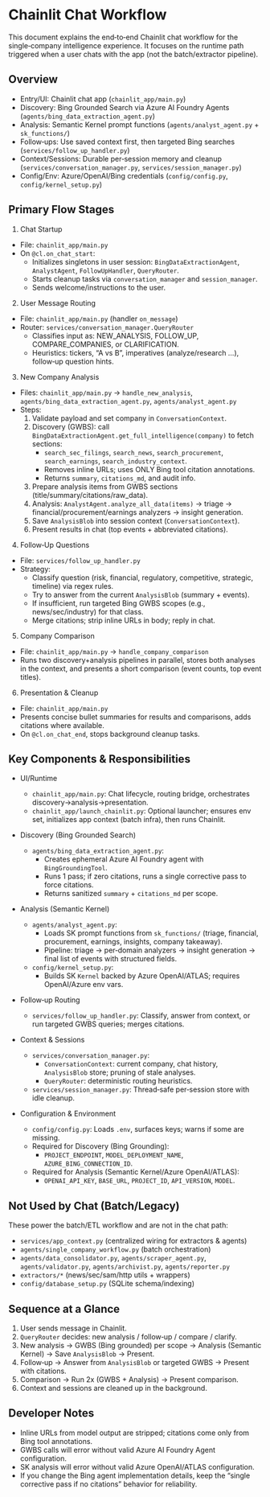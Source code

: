 # Chainlit Chat Workflow

This document explains the end‑to‑end Chainlit chat workflow for the single‑company intelligence experience. It focuses on the runtime path triggered when a user chats with the app (not the batch/extractor pipeline).

## Overview

- Entry/UI: Chainlit chat app (`chainlit_app/main.py`)
- Discovery: Bing Grounded Search via Azure AI Foundry Agents (`agents/bing_data_extraction_agent.py`)
- Analysis: Semantic Kernel prompt functions (`agents/analyst_agent.py` + `sk_functions/`)
- Follow‑ups: Use saved context first, then targeted Bing searches (`services/follow_up_handler.py`)
- Context/Sessions: Durable per‑session memory and cleanup (`services/conversation_manager.py`, `services/session_manager.py`)
- Config/Env: Azure/OpenAI/Bing credentials (`config/config.py`, `config/kernel_setup.py`)

## Primary Flow Stages

1) Chat Startup
- File: `chainlit_app/main.py`
- On `@cl.on_chat_start`:
  - Initializes singletons in user session: `BingDataExtractionAgent`, `AnalystAgent`, `FollowUpHandler`, `QueryRouter`.
  - Starts cleanup tasks via `conversation_manager` and `session_manager`.
  - Sends welcome/instructions to the user.

2) User Message Routing
- File: `chainlit_app/main.py` (handler `on_message`)
- Router: `services/conversation_manager.QueryRouter`
  - Classifies input as: NEW_ANALYSIS, FOLLOW_UP, COMPARE_COMPANIES, or CLARIFICATION.
  - Heuristics: tickers, “A vs B”, imperatives (analyze/research …), follow‑up question hints.

3) New Company Analysis
- Files: `chainlit_app/main.py` → `handle_new_analysis`, `agents/bing_data_extraction_agent.py`, `agents/analyst_agent.py`
- Steps:
  1. Validate payload and set company in `ConversationContext`.
  2. Discovery (GWBS): call `BingDataExtractionAgent.get_full_intelligence(company)` to fetch sections:
     - `search_sec_filings`, `search_news`, `search_procurement`, `search_earnings`, `search_industry_context`.
     - Removes inline URLs; uses ONLY Bing tool citation annotations.
     - Returns `summary`, `citations_md`, and audit info.
  3. Prepare analysis items from GWBS sections (title/summary/citations/raw_data).
  4. Analysis: `AnalystAgent.analyze_all_data(items)` → triage → financial/procurement/earnings analyzers → insight generation.
  5. Save `AnalysisBlob` into session context (`ConversationContext`).
  6. Present results in chat (top events + abbreviated citations).

4) Follow‑Up Questions
- File: `services/follow_up_handler.py`
- Strategy:
  - Classify question (risk, financial, regulatory, competitive, strategic, timeline) via regex rules.
  - Try to answer from the current `AnalysisBlob` (summary + events).
  - If insufficient, run targeted Bing GWBS scopes (e.g., news/sec/industry) for that class.
  - Merge citations; strip inline URLs in body; reply in chat.

5) Company Comparison
- File: `chainlit_app/main.py` → `handle_company_comparison`
- Runs two discovery+analysis pipelines in parallel, stores both analyses in the context, and presents a short comparison (event counts, top event titles).

6) Presentation & Cleanup
- File: `chainlit_app/main.py`
- Presents concise bullet summaries for results and comparisons, adds citations where available.
- On `@cl.on_chat_end`, stops background cleanup tasks.

## Key Components & Responsibilities

- UI/Runtime
  - `chainlit_app/main.py`: Chat lifecycle, routing bridge, orchestrates discovery→analysis→presentation.
  - `chainlit_app/launch_chainlit.py`: Optional launcher; ensures env set, initializes app context (batch infra), then runs Chainlit.

- Discovery (Bing Grounded Search)
  - `agents/bing_data_extraction_agent.py`:
    - Creates ephemeral Azure AI Foundry agent with `BingGroundingTool`.
    - Runs 1 pass; if zero citations, runs a single corrective pass to force citations.
    - Returns sanitized `summary` + `citations_md` per scope.

- Analysis (Semantic Kernel)
  - `agents/analyst_agent.py`:
    - Loads SK prompt functions from `sk_functions/` (triage, financial, procurement, earnings, insights, company takeaway).
    - Pipeline: triage → per‑domain analyzers → insight generation → final list of events with structured fields.
  - `config/kernel_setup.py`:
    - Builds SK `Kernel` backed by Azure OpenAI/ATLAS; requires OpenAI/Azure env vars.

- Follow‑up Routing
  - `services/follow_up_handler.py`: Classify, answer from context, or run targeted GWBS queries; merges citations.

- Context & Sessions
  - `services/conversation_manager.py`:
    - `ConversationContext`: current company, chat history, `AnalysisBlob` store; pruning of stale analyses.
    - `QueryRouter`: deterministic routing heuristics.
  - `services/session_manager.py`: Thread‑safe per‑session store with idle cleanup.

- Configuration & Environment
  - `config/config.py`: Loads `.env`, surfaces keys; warns if some are missing.
  - Required for Discovery (Bing Grounding):
    - `PROJECT_ENDPOINT`, `MODEL_DEPLOYMENT_NAME`, `AZURE_BING_CONNECTION_ID`.
  - Required for Analysis (Semantic Kernel/Azure OpenAI/ATLAS):
    - `OPENAI_API_KEY`, `BASE_URL`, `PROJECT_ID`, `API_VERSION`, `MODEL`.

## Not Used by Chat (Batch/Legacy)

These power the batch/ETL workflow and are not in the chat path:

- `services/app_context.py` (centralized wiring for extractors & agents)
- `agents/single_company_workflow.py` (batch orchestration)
- `agents/data_consolidator.py`, `agents/scraper_agent.py`, `agents/validator.py`, `agents/archivist.py`, `agents/reporter.py`
- `extractors/*` (news/sec/sam/http utils + wrappers)
- `config/database_setup.py` (SQLite schema/indexing)

## Sequence at a Glance

1. User sends message in Chainlit.
2. `QueryRouter` decides: new analysis / follow‑up / compare / clarify.
3. New analysis → GWBS (Bing grounded) per scope → Analysis (Semantic Kernel) → Save `AnalysisBlob` → Present.
4. Follow‑up → Answer from `AnalysisBlob` or targeted GWBS → Present with citations.
5. Comparison → Run 2x (GWBS + Analysis) → Present comparison.
6. Context and sessions are cleaned up in the background.

## Developer Notes

- Inline URLs from model output are stripped; citations come only from Bing tool annotations.
- GWBS calls will error without valid Azure AI Foundry Agent configuration.
- SK analysis will error without valid Azure OpenAI/ATLAS configuration.
- If you change the Bing agent implementation details, keep the “single corrective pass if no citations” behavior for reliability.

